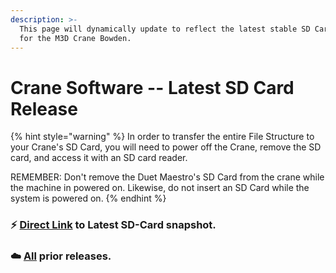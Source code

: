 ```yaml
---
description: >-
  This page will dynamically update to reflect the latest stable SD Card Release
  for the M3D Crane Bowden.
---
```


# Crane Software -- Latest SD Card Release

{% hint style="warning" %}
In order to transfer the entire File Structure to your Crane's SD Card, you will need to power off the Crane, remove the SD card, and access it with an SD card reader.  
  
REMEMBER:  Don't remove the Duet Maestro's SD Card from the crane while the machine in powered on.  Likewise, do not insert an SD Card while the system is powered on.
{% endhint %}

###  ⚡     [Direct Link](https://github.com/PrintM3D/Crane/releases/download/v0.1/Full_Bowden_SDCard.zip) to Latest SD-Card snapshot.

### ☁️      [All](https://github.com/PrintM3D/Crane/releases/download/v0.1/Full_Bowden_SDCard.zip) prior releases.

